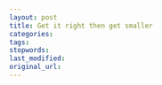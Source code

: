 ```yaml
---
layout: post
title: Get it right then get smaller
categories:
tags:
stopwords:
last_modified:
original_url:
---
```


<!--more-->


